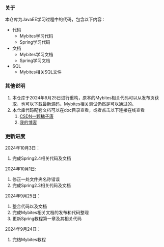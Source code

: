 ### 关于

本仓库为JavaEE学习过程中的代码，包含以下内容：

* 代码
    * Mybites学习代码
    * Spring学习代码
* 文档
    * Mybites学习文档
    * Spring学习文档
* SQL
    * Mybites相关SQL文件

### 其他说明

1. 本仓库于2024年9月25日进行重构，原本的Mybites相关代码可以从发布页获取，也可以下载最新源码，Mybites相关测试仍然是可以通过的。
2. 本仓库代码配套文档可以在doc目录查看，或者点击以下连接在线查看
    1. [CSDN一颗橘子唐](https://blog.csdn.net/qq_40467855?type=blog)
    2. [我的博客](https://www.icefox.site/)

### 更新进度

2024年10月3日：
1. 完成Spring2.4相关代码及文档

2024年10月1日:
1. 修正一处文件夹名称错误
2. 完成Spring2.3相关代码及文档

2024年9月25日：
1. 整合代码以及文档
2. 完成Mybites相关文档的发布和代码整理
3. 更新Spring教程第一章及其相关代码

2024年9月24日：
1. 完结Mybites教程
